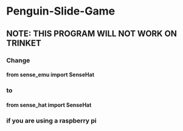 # Penguin-Slide-Game

## NOTE: THIS PROGRAM WILL NOT WORK ON TRINKET

### Change
#### from sense_emu import SenseHat
### to 
#### from sense_hat import SenseHat
### if you are using a raspberry pi